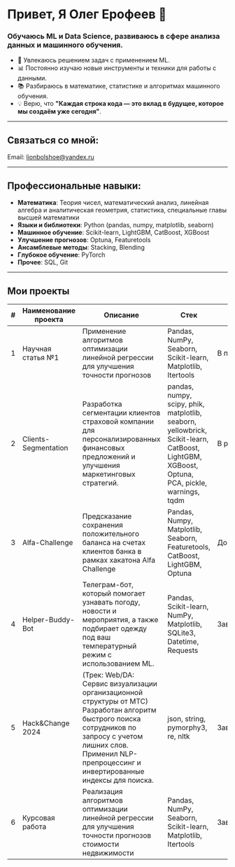 # Привет, Я Олег Ерофеев 👋

### Обучаюсь ML и Data Science, развиваюсь в сфере анализа данных и машинного обучения.

- 🚀 Увлекаюсь решением задач с применением ML.  
- 📊 Постоянно изучаю новые инструменты и техники для работы с данными.  
- 📚 Разбираюсь в математике, статистике и алгоритмах машинного обучения.  
- 💡 Верю, что **"Каждая строка кода — это вклад в будущее, которое мы создаём уже сегодня"**.  

---

## Связаться со мной:

Email: lionbolshoe@yandex.ru

---

## Профессиональные навыки:
- **Математика**: Теория чисел, математический анализ, линейная алгебра и аналитическая геометрия, статистика, специальные главы высшей математики
- **Языки и библиотеки**: Python (pandas, numpy, matplotlib, seaborn)  
- **Машинное обучение**: Scikit-learn, LightGBM, CatBoost, XGBoost
- **Улучшение прогнозов**: Optuna, Featuretools  
- **Ансамблевые методы**: Stacking, Blending
- **Глубокое обучение**: PyTorch
- **Прочее**: SQL, Git  

---

## Мои проекты

| #  | Наименование проекта                                                   | Описание                                                                                          | Стек                                                                                          | Статус      | Видимость |
|----|------------------------------------------------------------------------|---------------------------------------------------------------------------------------------------|--------------------------------------------------------------------------------------------------|-------------|------------|
| 1  | Научная статья №1                                             | Применение алгоритмов оптимизации линейной регрессии для улучшения точности прогнозов | Pandas, NumPy, Seaborn, Scikit-learn, Matplotlib, Itertools                                     | В публикации | Private    |
| 2  | Clients-Segmentation                                                     | Разработка сегментации клиентов страховой компании для персонализированных финансовых предложений и улучшения маркетинговых стратегий. | pandas, numpy, scipy, phik, matplotlib, seaborn, yellowbrick, Scikit-learn, CatBoost, LightGBM, XGBoost, Optuna, PCA, pickle, warnings, tqdm | В работе | Private    |
| 3  | Alfa-Challenge                                                           | Предсказание сохранения положительного баланса на счетах клиентов банка в рамках хакатона Alfa Challenge | Pandas, Numpy, Matplotlib, Seaborn, Featuretools, CatBoost, LightGBM, Optuna                     | Дорабатывается | Private    |
| 4  | Helper-Buddy-Bot                                                        | Телеграм-бот, который помогает узнавать погоду, новости и мероприятия, а также подбирает одежду под ваш температурный режим с использованием ML. | Pandas, Scikit-learn, NumPy, Matplotlib, SQLite3, Datetime, Requests                                                                           | Завершено | Public    |
| 5  | Hack&Change 2024                                                         | (Трек: Web/DA: Сервис визуализации организационной структуры от МТС) Разработан алгоритм быстрого поиска сотрудников по запросу с учетом лишних слов. Применил NLP-препроцессинг и инвертированные индексы для поиска. | json, string, pymorphy3, re, nltk                                                              | Завершено | Public     |
| 6  | Курсовая работа                                           | Реализация алгоритмов оптимизации линейной регрессии для улучшения точности прогнозов стоимости недвижимости  | Pandas, NumPy, Seaborn, Scikit-learn, Matplotlib, Itertools                                     | Завершено | Public    |


